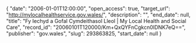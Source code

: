 {
  "date": "2006-01-01T12:00:00", 
  "open_access": true, 
  "target_url": "http://mylocalhealthservice.gov.wales/", 
  "description": "", 
  "end_date": null, 
  "title": "Fy Iechyd a Gofal Cymdeithasol Lleol | My Local Health and Social Care", 
  "record_id": "20060101T120000/Km+QxQYFnCgkcn0IDNK7eQ==", 
  "publisher": "gov.wales", 
  "slug": 293863825, 
  "start_date": null
}

